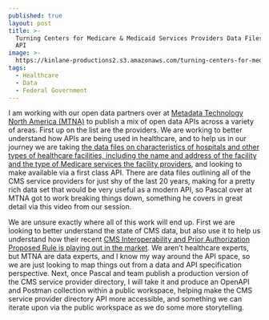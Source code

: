 ```yaml
---
published: true
layout: post
title: >-
  Turning Centers for Medicare & Medicaid Services Providers Data Files Into an
  API
image: >-
  https://kinlane-productions2.s3.amazonaws.com/turning-centers-for-medicare--medicaid-services-providers-data-files-into-an-api.png
tags:
  - Healthcare
  - Data
  - Federal Government
---
```

I am working with our open data partners over at [Metadata Technology North America (MTNA)](https://www.mtna.us/) to publish a mix of open data APIs across a variety of areas. First up on the list are the providers. We are working to better understand how APIs are being used in healthcare, and to help us in our journey we are taking [the data files on characteristics of hospitals and other types of healthcare facilities, including the name and address of the facility and the type of Medicare services the facility providers](https://www.cms.gov/Research-Statistics-Data-and-Systems/Downloadable-Public-Use-Files/Provider-of-Services), and looking to make available via a first class API. There are data files outlining all of the CMS service providers for just shy of the last 20 years, making for a pretty rich data set that would be very useful as a modern API, so Pascal over at MTNA got to work breaking things down, something he covers in great detail via this video from our session.

We are unsure exactly where all of this work will end up. First we are looking to better understand the state of CMS data, but also use it to help us understand how their recent [CMS Interoperability and Prior Authorization Proposed Rule is playing out in the market](https://www.cms.gov/Regulations-and-Guidance/Guidance/Interoperability/index). We aren’t healthcare experts, but MTNA are data experts, and I know my way around the API space, so we are just looking to map things out from a data and API specification perspective. Next, once Pascal and team publish a production version of the CMS service provider directory, I will take it and produce an OpenAPI and Postman collection within a public workspace, helping make the CMS service provider directory API more accessible, and something we can iterate upon via the public workspace as we do some more storytelling.